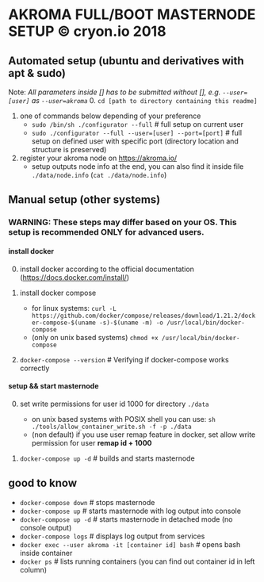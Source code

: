 # AKROMA FULL/BOOT MASTERNODE SETUP © cryon.io 2018

## Automated setup (ubuntu and derivatives with apt & sudo)

Note: *All parameters inside [] has to be submitted without [], e.g. `--user=[user]` as `--user=akroma`*
0. `cd [path to directory containing this readme]`
1. one of commands below depending of your preference
    - `sudo /bin/sh ./configurator --full` # full setup on current user
    - `sudo ./configurator --full --user=[user] --port=[port]` # full setup on defined user with specific port (directory location and structure is preserved)
2. register your akroma node on https://akroma.io/
    - setup outputs node info at the end, you can also find it inside file `./data/node.info` (`cat ./data/node.info`)

## Manual setup (other systems)

### WARNING: These steps may differ based on your OS. This setup is recommended ONLY for advanced users.

#### install docker 
0. install docker according to the official documentation (https://docs.docker.com/install/)

1. install docker compose  
    - for linux systems: `curl -L https://github.com/docker/compose/releases/download/1.21.2/docker-compose-$(uname -s)-$(uname -m) -o /usr/local/bin/docker-compose`
    - (only on unix based systems) `chmod +x /usr/local/bin/docker-compose`
2.  `docker-compose --version` # Verifying if docker-compose works correctly

#### setup && start masternode
0. set write permissions for user id 1000 for directory `./data`
    - on unix based systems with POSIX shell you can use: `sh ./tools/allow_container_write.sh -f -p ./data`
    - (non default) if you use user remap feature in docker, set allow write permission for user **remap id + 1000** 

1. `docker-compose up -d` # builds and starts masternode

## good to know
- `docker-compose down`     # stops masternode
- `docker-compose up`       # starts masternode with log output into console
- `docker-compose up -d`    # starts masternode in detached mode (no console output)
- `docker-compose logs`     # displays log output from services
- `docker exec --user akroma -it [container id] bash` # opens bash inside container
- `docker ps`               # lists running containers (you can find out container id in left column)

